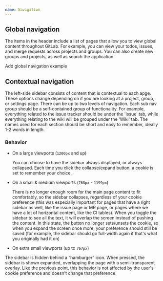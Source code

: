 ```yaml
---
name: Navigation
---
```


## Global navigation

The items in the header include a list of pages that allow you to view global content throughout GitLab. For example, you can view your todos, issues, and merge requests across projects and groups. You can also create new groups and projects, as well as search the application.

Add global navigation example

## Contextual navigation

The left-side sidebar consists of content that is contextual to each apge. These options change depending on if you are looking at a project, group, or settings page. There can be up to two levels of navigation. Each sub nav group should be a self-contained group of functionality. For example, everything related to the issue tracker should be under the 'Issue' tab, while everything relating to the wiki will be grouped under the 'Wiki' tab. The names used for each section should be short and easy to remember, ideally 1-2 words in length.

### Behavior 

- On a large viewports (`1200px` and up)

    You can choose to have the sidebar always displayed, or always collapsed. Each time you click the collapse/expand button, a cookie is set to remember your choice.

- On a small & medium viewports (`768px` - `1199px`)

    There is no longer enough room for the main page content to fit comfortably, so the sidebar collapses, regardless of your cookie preference (this was especially important for pages that have a right sidebar as well, like the issue page or MR page, or pages where we have a lot of horizontal content, like the CI tables). When you toggle the sidebar to see all the text, it will overlap the screen instead of pushing the content. In this state, the button no longer sets/unsets the cookie, so when you expand the screen once more, your preference should still be saved (for example, the sidebar should go full-width again if that's what you originally had it on)

- On extra small viewports (up to `767px`)

The sidebar is hidden behind a “hamburger” icon. When pressed, the sidebar is shown expanded, overlapping the page with a semi-transparent overlay. Like the previous point, this behavior is not affected by the user's cookie preference and doesn't change that preference.